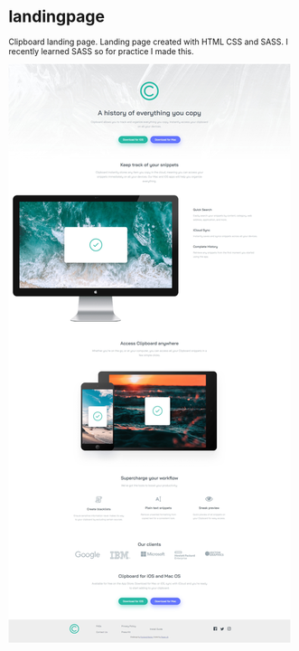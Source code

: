 # landingpage
Clipboard landing page. Landing page created with HTML CSS and SASS. I recently learned SASS so for practice I made this.

<img src="images/screenshot.jpg">
